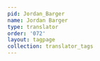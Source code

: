 ```yaml
---
pid: Jordan_Barger
name: Jordan Barger
type: translator
order: '072'
layout: tagpage
collection: translator_tags
---
```

